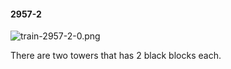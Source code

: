 #### 2957-2
![train-2957-2-0.png](https://github.com/lil-lab/nlvr/raw/master/nlvr/train/images/1/train-2957-2-0.png "train-2957-2-0.png")

There are two towers that has 2 black blocks each.
